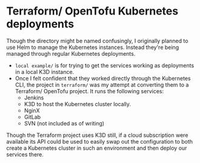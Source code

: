 # Terraform/ OpenTofu Kubernetes deployments

Though the directory might be named confusingly, I originally planned to use Helm to manage the Kubernetes instances. Instead they're being managed through regular Kubernetes deployments.

- ``local example/`` is for trying to get the services working as deployments in a local K3D instance.
- Once I felt confident that they worked directly through the Kubernetes CLI, the project in ``terraform/`` was my attempt at converting them to a Terraform/ OpenTofu project. It runs the following services:
  - Jenkins
  - K3D to host the Kubernetes cluster locally.
  - NginX
  - GitLab
  - SVN (not included as of writing)

Though the Terraform project uses K3D still, if a cloud subscription were available its API could be used to easily swap out the configuration to both create a Kubernetes cluster in such an environment and then deploy our services there.
